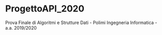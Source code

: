 # ProgettoAPI_2020
Prova Finale di Algoritmi e Strutture Dati - Polimi Ingegneria Informatica - a.a. 2019/2020
